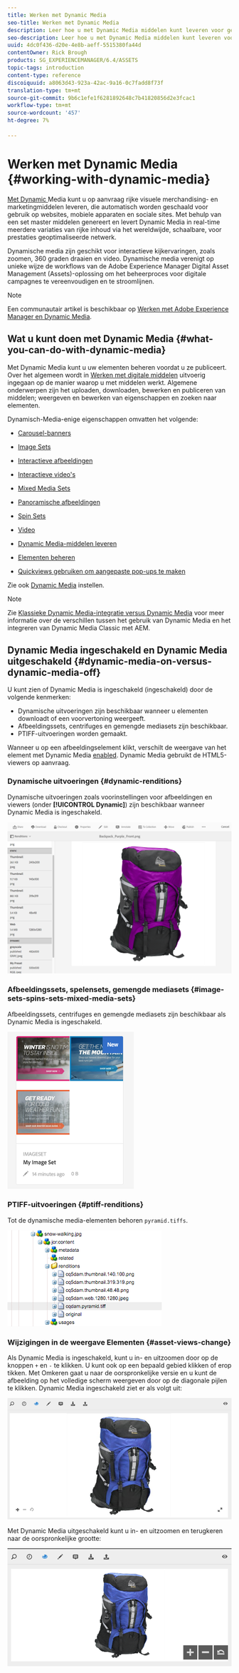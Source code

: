 ```yaml
---
title: Werken met Dynamic Media
seo-title: Werken met Dynamic Media
description: Leer hoe u met Dynamic Media middelen kunt leveren voor gebruik op internet, mobiele apparaten en sociale sites.
seo-description: Leer hoe u met Dynamic Media middelen kunt leveren voor gebruik op internet, mobiele apparaten en sociale sites.
uuid: 4dc0f436-d20e-4e8b-aeff-5515380fa44d
contentOwner: Rick Brough
products: SG_EXPERIENCEMANAGER/6.4/ASSETS
topic-tags: introduction
content-type: reference
discoiquuid: a8063d43-923a-42ac-9a16-0c7fadd8f73f
translation-type: tm+mt
source-git-commit: 9b6c1efe1f6281892648c7b41820856d2e3fcac1
workflow-type: tm+mt
source-wordcount: '457'
ht-degree: 7%

---
```



# Werken met Dynamic Media {#working-with-dynamic-media}

[Met Dynamic ](https://www.adobe.com/solutions/web-experience-management/dynamic-media.html) Media kunt u op aanvraag rijke visuele merchandising- en marketingmiddelen leveren, die automatisch worden geschaald voor gebruik op websites, mobiele apparaten en sociale sites. Met behulp van een set master middelen genereert en levert Dynamic Media in real-time meerdere variaties van rijke inhoud via het wereldwijde, schaalbare, voor prestaties geoptimaliseerde netwerk.

Dynamische media zijn geschikt voor interactieve kijkervaringen, zoals zoomen, 360 graden draaien en video. Dynamische media verenigt op unieke wijze de workflows van de Adobe Experience Manager Digital Asset Management (Assets)-oplossing om het beheerproces voor digitale campagnes te vereenvoudigen en te stroomlijnen.

>[!NOTE]
>
>Een communautair artikel is beschikbaar op [Werken met Adobe Experience Manager en Dynamic Media](https://helpx.adobe.com/experience-manager/using/aem_dynamic_media.html).

## Wat u kunt doen met Dynamic Media {#what-you-can-do-with-dynamic-media}

Met Dynamic Media kunt u uw elementen beheren voordat u ze publiceert. Over het algemeen wordt in [Werken met digitale middelen](managing-assets-touch-ui.md) uitvoerig ingegaan op de manier waarop u met middelen werkt. Algemene onderwerpen zijn het uploaden, downloaden, bewerken en publiceren van middelen; weergeven en bewerken van eigenschappen en zoeken naar elementen.

Dynamisch-Media-enige eigenschappen omvatten het volgende:

* [Carousel-banners](carousel-banners.md)
* [Image Sets](image-sets.md)
* [Interactieve afbeeldingen](interactive-images.md)
* [Interactieve video&#39;s](interactive-videos.md)
* [Mixed Media Sets](mixed-media-sets.md)
* [Panoramische afbeeldingen](panoramic-images.md)

* [Spin Sets](spin-sets.md)
* [Video](video.md)
* [Dynamic Media-middelen leveren](delivering-dynamic-media-assets.md)
* [Elementen beheren](managing-assets.md)
* [Quickviews gebruiken om aangepaste pop-ups te maken](custom-pop-ups.md)

Zie ook [Dynamic Media](administering-dynamic-media.md) instellen.

>[!NOTE]
>
>Zie [Klassieke Dynamic Media-integratie versus Dynamic Media](/help/sites-administering/scene7.md#aem-scene-integration-versus-dynamic-media) voor meer informatie over de verschillen tussen het gebruik van Dynamic Media en het integreren van Dynamic Media Classic met AEM.

## Dynamic Media ingeschakeld en Dynamic Media uitgeschakeld {#dynamic-media-on-versus-dynamic-media-off}

U kunt zien of Dynamic Media is ingeschakeld (ingeschakeld) door de volgende kenmerken:

* Dynamische uitvoeringen zijn beschikbaar wanneer u elementen downloadt of een voorvertoning weergeeft.
* Afbeeldingssets, centrifuges en gemengde mediasets zijn beschikbaar.
* PTIFF-uitvoeringen worden gemaakt.

Wanneer u op een afbeeldingselement klikt, verschilt de weergave van het element met Dynamic Media [enabled](config-dynamic.md#enabling-dynamic-media). Dynamic Media gebruikt de HTML5-viewers op aanvraag.

### Dynamische uitvoeringen {#dynamic-renditions}

Dynamische uitvoeringen zoals voorinstellingen voor afbeeldingen en viewers (onder **[!UICONTROL Dynamic]**) zijn beschikbaar wanneer Dynamic Media is ingeschakeld.

![chlimage_1-358](assets/chlimage_1-358.png)

### Afbeeldingssets, spelensets, gemengde mediasets {#image-sets-spins-sets-mixed-media-sets}

Afbeeldingssets, centrifuges en gemengde mediasets zijn beschikbaar als Dynamic Media is ingeschakeld.

![chlimage_1-359](assets/chlimage_1-359.png)

### PTIFF-uitvoeringen {#ptiff-renditions}

Tot de dynamische media-elementen behoren `pyramid.tiffs`.

![chlimage_1-360](assets/chlimage_1-360.png)

### Wijzigingen in de weergave Elementen {#asset-views-change}

Als Dynamic Media is ingeschakeld, kunt u in- en uitzoomen door op de knoppen `+` en `-` te klikken. U kunt ook op een bepaald gebied klikken of erop tikken. Met Omkeren gaat u naar de oorspronkelijke versie en u kunt de afbeelding op het volledige scherm weergeven door op de diagonale pijlen te klikken. Dynamic Media ingeschakeld ziet er als volgt uit:

![chlimage_1-361](assets/chlimage_1-361.png)

Met Dynamic Media uitgeschakeld kunt u in- en uitzoomen en terugkeren naar de oorspronkelijke grootte:

![chlimage_1-362](assets/chlimage_1-362.png)
